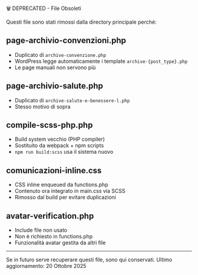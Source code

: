 🗑️ DEPRECATED - File Obsoleti

Questi file sono stati rimossi dalla directory principale perché:

## page-archivio-convenzioni.php
- Duplicato di `archive-convenzione.php`
- WordPress legge automaticamente i template `archive-{post_type}.php`
- Le page manuali non servono più

## page-archivio-salute.php
- Duplicato di `archive-salute-e-benessere-l.php`
- Stesso motivo di sopra

## compile-scss-php.php
- Build system vecchio (PHP compiler)
- Sostituito da webpack + npm scripts
- `npm run build:scss` usa il sistema nuovo

## comunicazioni-inline.css
- CSS inline enqueued da functions.php
- Contenuto ora integrato in main.css via SCSS
- Rimosso dal build per evitare duplicazioni

## avatar-verification.php
- Include file non usato
- Non è richiesto in functions.php
- Funzionalità avatar gestita da altri file

---
Se in futuro serve recuperare questi file, sono qui conservati.
Ultimo aggiornamento: 20 Ottobre 2025
